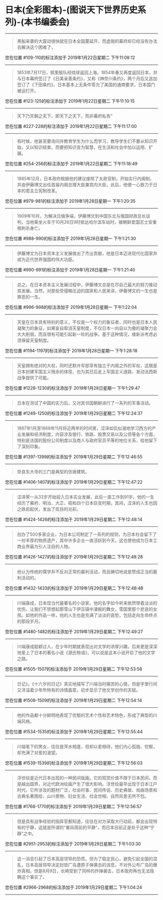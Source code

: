 # 日本(全彩图本)-(图说天下世界历史系列)-(本书编委会)

---

> 黑船来袭的大震动很快就在日本全国蔓延开，而虚弱的幕府却已经没有办法去解决这个困难了，

您在位置 #109-110的标注添加于 2019年1月22日星期二 下午11:08:12

---

> 1853年7月17日，佩里舰队经琉球返回上海，1854年春又再度返回日本，并与日本幕府签订了《日美亲善条约》，又称《神奈川条约》，两个月后又追加签订了《下田条约》。日本基本上无条件答允了美国的通商要求，日本国门被迫打开。

您在位置 #123-125的标注添加于 2019年1月22日星期二 下午11:10:15

---

> 天下乃天朝之天下，即天下之天下，而非幕府私有”

您在位置 #227-228的标注添加于 2019年1月22日星期二 下午11:17:00

---

> 有时候，他甚至要询问并教育学生为什么而学习，教导学生们不要从知识开始，又以知识结束，而要把知识变为智慧，在生活和社会中加以运用、扩展。

您在位置 #254-256的标注添加于 2019年1月22日星期二 下午11:18:49

---

> 1885年12月，日本政府根据他的建议废除了太政官制，开始实行内阁制，并由伊藤博文出任首届内阁总理大臣兼宫内大臣。此后，他便一心致力于日本的君主立宪制改革。

您在位置 #979-981的标注添加于 2019年1月28日星期一 下午1:20:35

---

> 1909年10月，为解决日俄争端，伊藤博文到中国东北与俄国财政总长谈判，当他乘坐火车于10月26日9时抵达哈尔滨车站时，被朝鲜爱国志士安重根刺杀身亡。

您在位置 #988-990的标注添加于 2019年1月28日星期一 下午1:21:30

---

> 伊藤博文为日本资本主义发展做出了杰出贡献，他是日本迈进现代化国家并成为近代世界强国的伟大功臣。

您在位置 #990-991的标注添加于 2019年1月28日星期一 下午1:21:40

---

> 总之，在日本资本主义发展过程中，伊藤博文总是在尽自己最大的努力推动其发展。当然，对那些受侵略压迫的国家和人民来讲，伊藤博文的一生也是罪恶的一生。

您在位置 #996-998的标注添加于 2019年1月28日星期一 下午1:22:04

---

> 天皇在日本具有特别的意义，不仅是一个权力的象征者，同时也是日本人民凝聚力的象征，如果妄自取消天皇制度，不仅日本一向自以为傲的凝聚力会大大削弱，而且很有可能引起新一轮的战争。基于这种情况，维新派考虑必须保留天皇制度。

您在位置 #1194-1197的标注添加于 2019年1月28日星期一 下午1:28:18

---

> 天皇拥有绝对的大权，同时还默许军部享有独立于内阁之外的军权，这既是日本封建军国主义残余的体现，也为其日后走上军国主义道路、发动法西斯战争提供了可能。

您在位置 #1228-1230的标注添加于 2019年1月28日星期一 下午1:29:47

---

> 日本在测试了中国的实力后，又对其邻国朝鲜进行了一系列的军事活动。

您在位置 #1249-1250的标注添加于 2019年1月29日星期二 下午12:24:37

---

> 1867年1月至1868年11月将近两年的时间里，涩泽如饥似渴地学习西方的产业发展和经济制度，内容涉及银行、铁路、股票交易以及公债等各个方面，特别是法国的股份公司制度以及商人与政府官员平等的地位关系，给他留下了深刻印象。

您在位置 #1397-1399的标注添加于 2019年1月29日星期二 下午12:46:55

---

> 奈良东大寺的三门是典型的仿唐建筑。

您在位置 #1406-1407的标注添加于 2019年1月29日星期二 下午12:47:22

---

> 涩泽荣一从33岁开始投入日本实业发展，此后一直工作到91岁。他的一生经历了幕府、明治、大正、昭和四个日本巨变时期，其间，涩泽的人生也因之跌宕起伏，发出了炫目的光彩。

您在位置 #1424-1426的标注添加于 2019年1月29日星期二 下午12:48:14

---

> 创办了500多家企业，为日本公司制定了一系列的规则，为日本社会留下了一份丰厚的物质遗产，其中许多企业一直活跃到今天，这也使他成为日本工商业界最为引人注目的人物。

您在位置 #1426-1427的标注添加于 2019年1月29日星期二 下午12:48:28

---

> 他认为传统的儒学并不反对正常的赢利活动，而且确切地说是赞成正当的赢利活动的。

您在位置 #1432-1433的标注添加于 2019年1月29日星期二 下午12:48:48

---

> 川端康成，日本现当代最著名的小说家，他的名字如今听来依然带着淡淡的忧伤，让我们不禁想起那雪山下伊豆镇中凄婉的舞女，雪国里那个悲哀的女孩。如他的作品一样，他的人生也是充满了淡淡的哀愁，包括走向生命终点的那段岁月。

您在位置 #1480-1482的标注添加于 2019年1月29日星期二 下午12:49:27

---

> 川端康成聪颖过人，在少年时期就表现出对文学的浓厚兴趣，后来更是深深地爱上了日本的著名小说《源氏物语》，可以说是这本小说开启了他的文学之路。

您在位置 #1505-1507的标注添加于 2019年1月29日星期二 下午12:53:58

---

> 日记》。《十六岁的日记》真实地描写了川端当时痛苦的心情，但是字里行间又洋溢着少年所特有的诗情画意，初步显示了他文学创作的天赋。

您在位置 #1508-1509的标注添加于 2019年1月29日星期二 下午12:54:14

---

> 他的作品都十分鲜明地表现了忧郁的艺术个性和艺术特色，形成了典型的川端风格。

您在位置 #1534-1535的标注添加于 2019年1月29日星期二 下午12:55:44

---

> 川端笔下的男女，往往是萍水相逢，但却以爱相待，他们内心孤独、忧郁，却充满了对爱的渴望。

您在位置 #1539-1539的标注添加于 2019年1月29日星期二 下午12:56:03

---

> 浮世绘是近代日本出现的一种民间版画。它的观赏价值不限于日本民间，而是越出国界，对近代欧洲绘画产生了很大影响。浮世绘最早出现于日本江户时代，它所涉及的题材广泛，社会时事、民间传说、历史典故、戏曲场景和古典名著图绘、山川景物、妇女生活、社会世相、自然风景无所不包。

您在位置 #1768-1770的标注添加于 2019年1月29日星期二 下午12:56:57

---

> 但是具有战争经验的指挥官都知道，往往在对方采取大行动前，都会出现特有的宁静，这就是所谓的“暴风雨前的平静”，而日本目前正是处于这种“宁静”之中。

您在位置 #2951-2953的标注添加于 2019年1月29日星期二 下午1:03:30

---

> 这一消息引起了日本高层领导的恐慌，但为了稳定民心，避免引起全国的混乱，日本高层领导决定封锁广岛遭原子弹袭击的消息，不对外公布广岛的爆炸真相。但是8月9日，长崎受到了同样的炸弹袭击，日本政府再也无法隐瞒这个事实了。

您在位置 #2966-2968的标注添加于 2019年1月29日星期二 下午1:04:24

---

